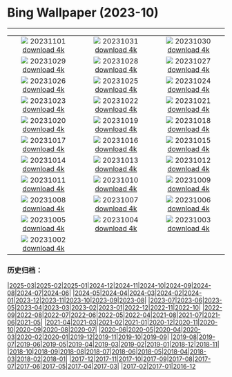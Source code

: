 # Bing Wallpaper (2023-10)
**************
| | | |
|:-:|:-:|:-:|
| ![](https://www.bing.com/th?id=OHR.HautBarr_FR-FR8742870130_1920x1080.jpg) 20231101 [download 4k](https://www.bing.com/th?id=OHR.HautBarr_FR-FR8742870130_UHD.jpg) | ![](https://www.bing.com/th?id=OHR.HalloweenPorchAI_FR-FR8550408492_1920x1080.jpg) 20231031 [download 4k](https://www.bing.com/th?id=OHR.HalloweenPorchAI_FR-FR8550408492_UHD.jpg) | ![](https://www.bing.com/th?id=OHR.AutumnRaven_FR-FR8284652857_1920x1080.jpg) 20231030 [download 4k](https://www.bing.com/th?id=OHR.AutumnRaven_FR-FR8284652857_UHD.jpg) |
| ![](https://www.bing.com/th?id=OHR.TransatJacquesVabre_FR-FR7973577360_1920x1080.jpg) 20231029 [download 4k](https://www.bing.com/th?id=OHR.TransatJacquesVabre_FR-FR7973577360_UHD.jpg) | ![](https://www.bing.com/th?id=OHR.FiveWinds_FR-FR7441990953_1920x1080.jpg) 20231028 [download 4k](https://www.bing.com/th?id=OHR.FiveWinds_FR-FR7441990953_UHD.jpg) | ![](https://www.bing.com/th?id=OHR.OldBridgeSkye_FR-FR6630740489_1920x1080.jpg) 20231027 [download 4k](https://www.bing.com/th?id=OHR.OldBridgeSkye_FR-FR6630740489_UHD.jpg) |
| ![](https://www.bing.com/th?id=OHR.ViennaAutumn_FR-FR6349704805_1920x1080.jpg) 20231026 [download 4k](https://www.bing.com/th?id=OHR.ViennaAutumn_FR-FR6349704805_UHD.jpg) | ![](https://www.bing.com/th?id=OHR.GrandStaircase_FR-FR6173079763_1920x1080.jpg) 20231025 [download 4k](https://www.bing.com/th?id=OHR.GrandStaircase_FR-FR6173079763_UHD.jpg) | ![](https://www.bing.com/th?id=OHR.FuzerCastle_FR-FR5745406431_1920x1080.jpg) 20231024 [download 4k](https://www.bing.com/th?id=OHR.FuzerCastle_FR-FR5745406431_UHD.jpg) |
| ![](https://www.bing.com/th?id=OHR.PoconosMaze_FR-FR5336373976_1920x1080.jpg) 20231023 [download 4k](https://www.bing.com/th?id=OHR.PoconosMaze_FR-FR5336373976_UHD.jpg) | ![](https://www.bing.com/th?id=OHR.AstoriaBridge_FR-FR4917607488_1920x1080.jpg) 20231022 [download 4k](https://www.bing.com/th?id=OHR.AstoriaBridge_FR-FR4917607488_UHD.jpg) | ![](https://www.bing.com/th?id=OHR.PersepolisRelief_FR-FR4728558405_1920x1080.jpg) 20231021 [download 4k](https://www.bing.com/th?id=OHR.PersepolisRelief_FR-FR4728558405_UHD.jpg) |
| ![](https://www.bing.com/th?id=OHR.PygmySloth_FR-FR4389776641_1920x1080.jpg) 20231020 [download 4k](https://www.bing.com/th?id=OHR.PygmySloth_FR-FR4389776641_UHD.jpg) | ![](https://www.bing.com/th?id=OHR.WaterLilyVietnam_FR-FR4028211230_1920x1080.jpg) 20231019 [download 4k](https://www.bing.com/th?id=OHR.WaterLilyVietnam_FR-FR4028211230_UHD.jpg) | ![](https://www.bing.com/th?id=OHR.KodiakAlaska_FR-FR3778236447_1920x1080.jpg) 20231018 [download 4k](https://www.bing.com/th?id=OHR.KodiakAlaska_FR-FR3778236447_UHD.jpg) |
| ![](https://www.bing.com/th?id=OHR.SpreadsheetDay_FR-FR3416887785_1920x1080.jpg) 20231017 [download 4k](https://www.bing.com/th?id=OHR.SpreadsheetDay_FR-FR3416887785_UHD.jpg) | ![](https://www.bing.com/th?id=OHR.GoldenEnchantments_FR-FR3216426805_1920x1080.jpg) 20231016 [download 4k](https://www.bing.com/th?id=OHR.GoldenEnchantments_FR-FR3216426805_UHD.jpg) | ![](https://www.bing.com/th?id=OHR.AutumnHedgehog_FR-FR3040407660_1920x1080.jpg) 20231015 [download 4k](https://www.bing.com/th?id=OHR.AutumnHedgehog_FR-FR3040407660_UHD.jpg) |
| ![](https://www.bing.com/th?id=OHR.RingEclipse_FR-FR2817634134_1920x1080.jpg) 20231014 [download 4k](https://www.bing.com/th?id=OHR.RingEclipse_FR-FR2817634134_UHD.jpg) | ![](https://www.bing.com/th?id=OHR.KoenigsbourgCastle_FR-FR2607573808_1920x1080.jpg) 20231013 [download 4k](https://www.bing.com/th?id=OHR.KoenigsbourgCastle_FR-FR2607573808_UHD.jpg) | ![](https://www.bing.com/th?id=OHR.IdahoBarn_FR-FR2310070103_1920x1080.jpg) 20231012 [download 4k](https://www.bing.com/th?id=OHR.IdahoBarn_FR-FR2310070103_UHD.jpg) |
| ![](https://www.bing.com/th?id=OHR.JohnDayFossil_FR-FR1967502436_1920x1080.jpg) 20231011 [download 4k](https://www.bing.com/th?id=OHR.JohnDayFossil_FR-FR1967502436_UHD.jpg) | ![](https://www.bing.com/th?id=OHR.MontmartreHarvest_FR-FR1431017113_1920x1080.jpg) 20231010 [download 4k](https://www.bing.com/th?id=OHR.MontmartreHarvest_FR-FR1431017113_UHD.jpg) | ![](https://www.bing.com/th?id=OHR.FremontPetroglyph_FR-FR0691774760_1920x1080.jpg) 20231009 [download 4k](https://www.bing.com/th?id=OHR.FremontPetroglyph_FR-FR0691774760_UHD.jpg) |
| ![](https://www.bing.com/th?id=OHR.OctoClam_FR-FR0140007063_1920x1080.jpg) 20231008 [download 4k](https://www.bing.com/th?id=OHR.OctoClam_FR-FR0140007063_UHD.jpg) | ![](https://www.bing.com/th?id=OHR.GrizzlyFalls_FR-FR9827995252_1920x1080.jpg) 20231007 [download 4k](https://www.bing.com/th?id=OHR.GrizzlyFalls_FR-FR9827995252_UHD.jpg) | ![](https://www.bing.com/th?id=OHR.TaughannockFalls_FR-FR9642838180_1920x1080.jpg) 20231006 [download 4k](https://www.bing.com/th?id=OHR.TaughannockFalls_FR-FR9642838180_UHD.jpg) |
| ![](https://www.bing.com/th?id=OHR.GentooJump_FR-FR8699186535_1920x1080.jpg) 20231005 [download 4k](https://www.bing.com/th?id=OHR.GentooJump_FR-FR8699186535_UHD.jpg) | ![](https://www.bing.com/th?id=OHR.TarantulaNebula_FR-FR8497599803_1920x1080.jpg) 20231004 [download 4k](https://www.bing.com/th?id=OHR.TarantulaNebula_FR-FR8497599803_UHD.jpg) | ![](https://www.bing.com/th?id=OHR.WhitsundaySwirl_FR-FR8218206764_1920x1080.jpg) 20231003 [download 4k](https://www.bing.com/th?id=OHR.WhitsundaySwirl_FR-FR8218206764_UHD.jpg) |
| ![](https://www.bing.com/th?id=OHR.VuittonFoundation_FR-FR7982017521_1920x1080.jpg) 20231002 [download 4k](https://www.bing.com/th?id=OHR.VuittonFoundation_FR-FR7982017521_UHD.jpg) |  |  |

### 历史归档：

|[2025-03](/../2025-03/2025-03.md)|[2025-02](/../2025-02/2025-02.md)|[2025-01](/../2025-01/2025-01.md)|[2024-12](/../2024-12/2024-12.md)|[2024-11](/../2024-11/2024-11.md)|[2024-10](/../2024-10/2024-10.md)|[2024-09](/../2024-09/2024-09.md)|[2024-08](/../2024-08/2024-08.md)|[2024-07](/../2024-07/2024-07.md)|[2024-06](/../2024-06/2024-06.md)|
|[2024-05](/../2024-05/2024-05.md)|[2024-04](/../2024-04/2024-04.md)|[2024-03](/../2024-03/2024-03.md)|[2024-02](/../2024-02/2024-02.md)|[2024-01](/../2024-01/2024-01.md)|[2023-12](/../2023-12/2023-12.md)|[2023-11](/../2023-11/2023-11.md)|[2023-10](/2023-10.md)|[2023-09](/../2023-09/2023-09.md)|[2023-08](/../2023-08/2023-08.md)|
|[2023-07](/../2023-07/2023-07.md)|[2023-06](/../2023-06/2023-06.md)|[2023-05](/../2023-05/2023-05.md)|[2023-04](/../2023-04/2023-04.md)|[2023-03](/../2023-03/2023-03.md)|[2023-02](/../2023-02/2023-02.md)|[2023-01](/../2023-01/2023-01.md)|[2022-12](/../2022-12/2022-12.md)|[2022-11](/../2022-11/2022-11.md)|[2022-10](/../2022-10/2022-10.md)|
|[2022-09](/../2022-09/2022-09.md)|[2022-08](/../2022-08/2022-08.md)|[2022-07](/../2022-07/2022-07.md)|[2022-06](/../2022-06/2022-06.md)|[2022-05](/../2022-05/2022-05.md)|[2022-04](/../2022-04/2022-04.md)|[2021-08](/../2021-08/2021-08.md)|[2021-07](/../2021-07/2021-07.md)|[2021-06](/../2021-06/2021-06.md)|[2021-05](/../2021-05/2021-05.md)|
|[2021-04](/../2021-04/2021-04.md)|[2021-03](/../2021-03/2021-03.md)|[2021-02](/../2021-02/2021-02.md)|[2021-01](/../2021-01/2021-01.md)|[2020-12](/../2020-12/2020-12.md)|[2020-11](/../2020-11/2020-11.md)|[2020-10](/../2020-10/2020-10.md)|[2020-09](/../2020-09/2020-09.md)|[2020-08](/../2020-08/2020-08.md)|[2020-07](/../2020-07/2020-07.md)|
|[2020-06](/../2020-06/2020-06.md)|[2020-05](/../2020-05/2020-05.md)|[2020-04](/../2020-04/2020-04.md)|[2020-03](/../2020-03/2020-03.md)|[2020-02](/../2020-02/2020-02.md)|[2020-01](/../2020-01/2020-01.md)|[2019-12](/../2019-12/2019-12.md)|[2019-11](/../2019-11/2019-11.md)|[2019-10](/../2019-10/2019-10.md)|[2019-09](/../2019-09/2019-09.md)|
|[2019-08](/../2019-08/2019-08.md)|[2019-07](/../2019-07/2019-07.md)|[2019-06](/../2019-06/2019-06.md)|[2019-05](/../2019-05/2019-05.md)|[2019-04](/../2019-04/2019-04.md)|[2019-03](/../2019-03/2019-03.md)|[2019-02](/../2019-02/2019-02.md)|[2019-01](/../2019-01/2019-01.md)|[2018-12](/../2018-12/2018-12.md)|[2018-11](/../2018-11/2018-11.md)|
|[2018-10](/../2018-10/2018-10.md)|[2018-09](/../2018-09/2018-09.md)|[2018-08](/../2018-08/2018-08.md)|[2018-07](/../2018-07/2018-07.md)|[2018-06](/../2018-06/2018-06.md)|[2018-05](/../2018-05/2018-05.md)|[2018-04](/../2018-04/2018-04.md)|[2018-03](/../2018-03/2018-03.md)|[2018-02](/../2018-02/2018-02.md)|[2018-01](/../2018-01/2018-01.md)|
|[2017-12](/../2017-12/2017-12.md)|[2017-11](/../2017-11/2017-11.md)|[2017-10](/../2017-10/2017-10.md)|[2017-09](/../2017-09/2017-09.md)|[2017-08](/../2017-08/2017-08.md)|[2017-07](/../2017-07/2017-07.md)|[2017-06](/../2017-06/2017-06.md)|[2017-05](/../2017-05/2017-05.md)|[2017-04](/../2017-04/2017-04.md)|[2017-03](/../2017-03/2017-03.md)|
|[2017-02](/../2017-02/2017-02.md)|[2017-01](/../2017-01/2017-01.md)|[2016-12](/../2016-12/2016-12.md)